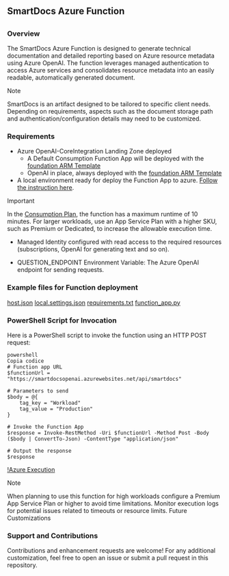 <h2>SmartDocs Azure Function<h2>

<h3>Overview</h3>
The SmartDocs Azure Function is designed to generate technical documentation and detailed reporting based on Azure resource metadata using Azure OpenAI. The function leverages managed authentication to access Azure services and consolidates resource metadata into an easily readable, automatically generated document.


> [!NOTE]
> SmartDocs is an artifact designed to be tailored to specific client needs. Depending on requirements, aspects such as the document storage path and authentication/configuration details may need to be customized.


<h3>Requirements</h3>

- Azure OpenAI-CoreIntegration Landing Zone deployed
    - A Default Consumption Function App will be deployed with the [foundation ARM Template](../OpenAI-CoreIntegrationLZ/README.md)
    - OpenAI in place, always deployed with the [foundation ARM Template](../OpenAI-CoreIntegrationLZ/README.md)
- A local environment ready for deploy the Function App to azure. [Follow the instruction here](https://learn.microsoft.com/en-us/azure/azure-functions/create-first-function-vs-code-python).


> [!IMPORTANT]
> In the [Consumption Plan](https://learn.microsoft.com/en-us/azure/azure-functions/consumption-plan), the function has a maximum runtime of 10 minutes. For larger workloads, use an App Service Plan with a higher SKU, such as Premium or Dedicated, to increase the allowable execution time.
 
 
- Managed Identity configured with read access to the required resources (subscriptions, OpenAI for generating text and so on).

- QUESTION_ENDPOINT Environment Variable: The Azure OpenAI endpoint for sending requests.

<h3>Example files for Function deployment</h3>

[host.json](host.json)
[local.settings.json](./local.settings.json)
[requirements.txt](./requirements.txt)
[function_app.py](./function_app.py)

<h3>PowerShell Script for Invocation</h3>
Here is a PowerShell script to invoke the function using an HTTP POST request:



```
powershell
Copia codice
# Function app URL
$functionUrl = "https://smartdocsopenai.azurewebsites.net/api/smartdocs"

# Parameters to send
$body = @{
    tag_key = "Workload"
    tag_value = "Production"
}

# Invoke the Function App
$response = Invoke-RestMethod -Uri $functionUrl -Method Post -Body ($body | ConvertTo-Json) -ContentType "application/json"

# Output the response
$response
```


[!Azure Execution](../FunctionAppSmartDocs/images/immagine.png)

> [!NOTE]
> When planning to use this function for high workloads configure a Premium App Service Plan or higher to avoid time limitations.
Monitor execution logs for potential issues related to timeouts or resource limits.
Future Customizations


<h3>Support and Contributions</h3>
Contributions and enhancement requests are welcome! For any additional customization, feel free to open an issue or submit a pull request in this repository.

